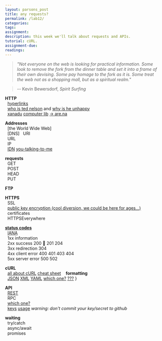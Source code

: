 ```yaml
---  
layout: parsons_post  
title: any requests? 
permalink: /lab12/  
categories:   
tags:  
assignment: 
description: this week we'll talk about requests and APIs.
tutorial: cURL.
assignment-due:
readings: 
---  
```


>*"Not everyone on the web is looking for practical information. Some look to remove the fork from the dinner table and set it into a frame of their own devising. Some pay homage to the fork as it is. Some treat the web not as a shopping mall, but as a spiritual realm."*  

>-- Kevin Bewersdorf, *Spirit Surfing*  


**HTTP**  
  [hyperlinks](https://en.wikipedia.org/wiki/Hyperlink)  
  [who is ted nelson](http://www.hyperland.com/Tedpage-D285) and [why is he unhappy](https://web.archive.org/web/20071009230444/http://www.disenchanted.com/dis/technology/xanadu.html)  
  [xanadu](http://xanadu.com/xUniverse-D6) [computer lib](http://worrydream.com/refs/Nelson-ComputerLibDreamMachines1975.pdf) [-> are.na](https://walkerart.org/magazine/counter-currents-are-na-on-ted-nelsons-computer-libdream-machines)  

**Addresses**  
  [the World Wide Web]  
  [DNS]
  URI  
  URL  
  IP  
  [IDN](http://idn.jodi.org) [you-talking-to-me](http://you-talking-to-me.com)  

**requests**  
  GET  
  POST  
  HEAD  
  PUT  

**FTP**  

**HTTPS**  
  SSL  
  [public key encryption (cool diversion, we could be here for ages...)](https://en.wikipedia.org/wiki/Public-key_cryptography)  
  certificates  
  HTTPSEverywhere  

[**status codes**](https://en.wikipedia.org/wiki/List_of_HTTP_status_codes)  
  [IANA](https://en.wikipedia.org/wiki/Internet_Assigned_Numbers_Authority)  
  1xx information  
  2xx success 200 🎉 201 204  
  3xx redirection  304  
  4xx client error  400 401 403 404  
  5xx server error  500 502  
  
**cURL**  
  [all about cURL](https://bagder.gitbook.io/everything-curl/cmdline) [cheat sheet](https://devhints.io/curl)
  
**formatting**  
  [JSON](https://www.json.org/json-en.html) [XML](https://en.wikipedia.org/wiki/XML) [YAML](https://yaml.org) [which one?](https://stackoverflow.com/questions/3951047/xml-vs-yaml-vs-json) [???](https://stackoverflow.com/questions/1726802/what-is-the-difference-between-yaml-and-json)
}

**API**  
  [REST](https://en.wikipedia.org/wiki/Representational_state_transfer)  
  RPC  
  [which one?](https://www.smashingmagazine.com/2016/09/understanding-rest-and-rpc-for-http-apis/)  
  [keys](https://stackoverflow.com/questions/1453073/what-is-an-api-key) [usage](https://cloud.google.com/endpoints/docs/openapi/when-why-api-key) *warning: don't commit your key/secret to github*  

**waiting**  
  try/catch  
  async/await  
  promises

